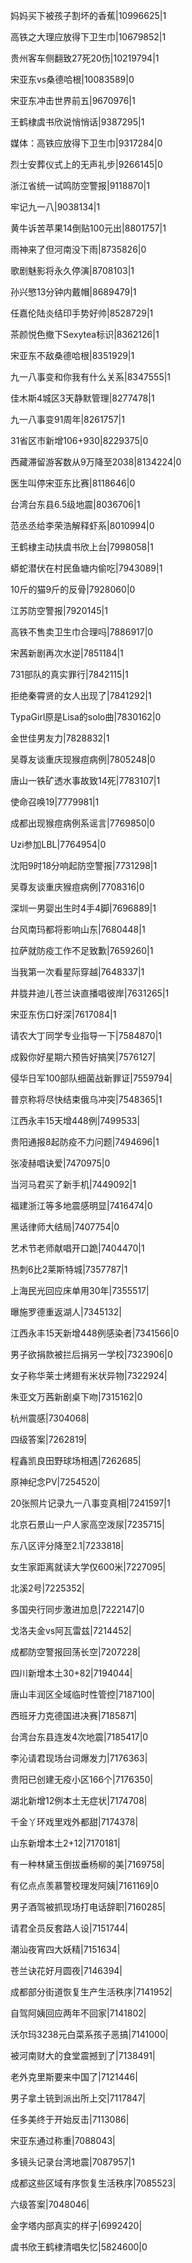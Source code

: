 妈妈买下被孩子割坏的香蕉|10996625|1

高铁之大理应放得下卫生巾|10679852|1

贵州客车侧翻致27死20伤|10219794|1

宋亚东vs桑德哈根|10083589|0

宋亚东冲击世界前五|9670976|1

王鹤棣虞书欣说悄悄话|9387295|1

媒体：高铁应放得下卫生巾|9317284|0

烈士安葬仪式上的无声礼步|9266145|0

浙江省统一试鸣防空警报|9118870|1

牢记九一八|9038134|1

黄牛诉苦苹果14倒贴100元出|8801757|1

雨神来了但河南没下雨|8735826|0

歌剧魅影将永久停演|8708103|1

孙兴慜13分钟内戴帽|8689479|1

任嘉伦陆炎结印手势好帅|8528729|1

茶颜悦色撤下Sexytea标识|8362126|1

宋亚东不敌桑德哈根|8351929|1

九一八事变和你我有什么关系|8347555|1

佳木斯4城区3天静默管理|8277478|1

九一八事变91周年|8261757|1

31省区市新增106+930|8229375|0

西藏滞留游客数从9万降至2038|8134224|0

医生叫停宋亚东比赛|8118646|0

台湾台东县6.5级地震|8036706|1

范丞丞给李荣浩解释虾系|8010994|0

王鹤棣主动扶虞书欣上台|7998058|1

蟒蛇潜伏在村民鱼塘内偷吃|7943089|1

10斤的猫9斤的反骨|7928060|0

江苏防空警报|7920145|1

高铁不售卖卫生巾合理吗|7886917|0

宋茜新剧再次水逆|7851184|1

731部队的真实罪行|7842115|1

拒绝秦霄贤的女人出现了|7841292|1

TypaGirl原是Lisa的solo曲|7830162|0

金世佳男友力|7828832|1

吴尊友谈重庆现猴痘病例|7805248|0

唐山一铁矿透水事故致14死|7783107|1

使命召唤19|7779981|1

成都出现猴痘病例系谣言|7769850|0

Uzi参加LBL|7764954|0

沈阳9时18分响起防空警报|7731298|1

吴尊友谈重庆猴痘病例|7708316|0

深圳一男婴出生时4手4脚|7696889|1

台风南玛都将影响山东|7680448|1

拉萨就防疫工作不足致歉|7659260|1

当我第一次看星际穿越|7648337|1

井胧井迪儿苍兰诀直播唱彼岸|7631265|1

宋亚东伤口好深|7617084|1

请农大丁同学专业指导一下|7584870|1

成毅你好星期六预告好搞笑|7576127|

侵华日军100部队细菌战新罪证|7559794|

普京称将尽快结束俄乌冲突|7548365|1

江西永丰15天增448例|7499533|

贵阳通报8起防疫不力问题|7494696|1

张凌赫唱诀爱|7470975|0

当河马君买了新手机|7449092|1

福建浙江等多地震感明显|7416474|0

黑话律师大结局|7407754|0

艺术节老师献唱开口跪|7404470|1

热刺6比2莱斯特城|7357787|1

上海民光回应床单用30年|7355517|

曝施罗德重返湖人|7345132|

江西永丰15天新增448例感染者|7341566|0

男子欲捐款被拦后捐另一学校|7323906|0

女子称华莱士烤翅有米状异物|7322924|

朱亚文万茜新剧桌下吻|7315162|0

杭州震感|7304068|

四级答案|7262819|

程鑫凯良田野球场相遇|7262685|

原神纪念PV|7254520|

20张照片记录九一八事变真相|7241597|1

北京石景山一户人家高空泼尿|7235715|

东八区评分降至2.1|7233818|

女生家距离就读大学仅600米|7227095|

北溪2号|7225352|

多国央行同步激进加息|7222147|0

戈洛夫金vs阿瓦雷兹|7214452|

成都防空警报回荡长空|7207228|

四川新增本土30+82|7194044|

唐山丰润区全域临时性管控|7187100|

西班牙力克德国进决赛|7185871|

台湾台东县连发4次地震|7185417|0

李沁请君现场台词爆发力|7176363|

贵阳已创建无疫小区166个|7176350|

湖北新增12例本土无症状|7174708|

千金丫环戏里戏外都甜|7174378|

山东新增本土2+12|7170181|

有一种林黛玉倒拔垂杨柳的美|7169758|

有亿点点羡慕警校理发阿姨|7161169|0

男子酒驾被抓现场打电话辞职|7160285|

请君全员反套路人设|7151744|

潮汕夜宵四大妖精|7151634|

苍兰诀花好月圆夜|7146394|

成都部分街道恢复生产生活秩序|7141952|

自驾阿姨回应两年不回家|7141802|

沃尔玛3238元白菜系孩子恶搞|7141000|

被河南财大的食堂震撼到了|7138491|

老外克里斯要来中国了|7121446|

男子拿土铳到派出所上交|7117847|

任多美终于开始反击|7113086|

宋亚东通过称重|7088043|

多镜头记录台湾地震|7087957|1

成都这些区域有序恢复生活秩序|7085523|

六级答案|7048046|

金字塔内部真实的样子|6992420|

虞书欣王鹤棣清唱失忆|5824600|0


